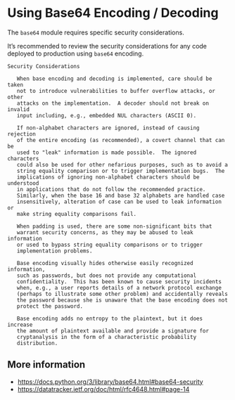 # Using Base64 Encoding / Decoding

The `base64` module requires specific security considerations.

It’s recommended to review the security considerations for any code deployed to production using `base64` encoding.


```text
Security Considerations

   When base encoding and decoding is implemented, care should be taken
   not to introduce vulnerabilities to buffer overflow attacks, or other
   attacks on the implementation.  A decoder should not break on invalid
   input including, e.g., embedded NUL characters (ASCII 0).

   If non-alphabet characters are ignored, instead of causing rejection
   of the entire encoding (as recommended), a covert channel that can be
   used to "leak" information is made possible.  The ignored characters
   could also be used for other nefarious purposes, such as to avoid a
   string equality comparison or to trigger implementation bugs.  The
   implications of ignoring non-alphabet characters should be understood
   in applications that do not follow the recommended practice.
   Similarly, when the base 16 and base 32 alphabets are handled case
   insensitively, alteration of case can be used to leak information or
   make string equality comparisons fail.

   When padding is used, there are some non-significant bits that
   warrant security concerns, as they may be abused to leak information
   or used to bypass string equality comparisons or to trigger
   implementation problems.

   Base encoding visually hides otherwise easily recognized information,
   such as passwords, but does not provide any computational
   confidentiality.  This has been known to cause security incidents
   when, e.g., a user reports details of a network protocol exchange
   (perhaps to illustrate some other problem) and accidentally reveals
   the password because she is unaware that the base encoding does not
   protect the password.

   Base encoding adds no entropy to the plaintext, but it does increase
   the amount of plaintext available and provide a signature for
   cryptanalysis in the form of a characteristic probability
   distribution.
```

## More information

* https://docs.python.org/3/library/base64.html#base64-security
* https://datatracker.ietf.org/doc/html/rfc4648.html#page-14 
